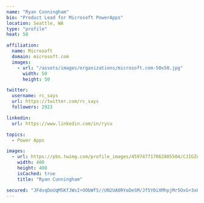 ```yaml
---
name: "Ryan Cunningham"
bio: "Product Lead for Microsoft PowerApps"
location: Seattle, WA
type: "profile"
heat: 50

affiliation:
  name: Microsoft
  domain: microsoft.com
  images:
    - url: "/assets/images/organizations/microsoft.com-50x50.jpg"
      width: 50
      height: 50

twitter:
  username: rc_says
  url: https://twitter.com/rc_says
  followers: 2923

linkedin:
  url: https://www.linkedin.com/in/rycu

topics:
  - Power Apps

images:
  - url: https://pbs.twimg.com/profile_images/459747717862805504/CJIGZejd_400x400.png
    width: 400
    height: 400
    isCached: true
    title: "Ryan Cunningham"

secured: "JFdvqDoUqM5KfJWsI+OObWfS//UN2UA0RYoDeSM/Jf5Y0iXMhpjMr5OxG+3xHFYS6htQHFjWSgElfUcODAbjeAMROBLMH/G1I2GfbPoNeRmToy2wjnEkR8O5wGEFBBX+crIAOwvdRtmmKgMFnNOeX/xSBVo0zSKsckgn0+MfgLUSOQatfVaVvZX0V6y1f1sTOTeIohyH3lJKWeUaHbIbYswhmX+lXOkFZ2nlFikXFRqDy2t/rDhJlf9cjysan6FRz9cIB5zEbOv5KzhKtYIu1vBu36Rti87Z0tG2HM5SmNXW6mtcUjixvDKCA2wSJ/tW5kf2I/OiKOymEAeRvmlz4zaP3WylNglVHvA2oAX7TW7cNqEPHEcFFxMucue5sI0IzsXLWxFydeTB9DAD5mv0s5nJDhsBmBR5eeBsxkdo6dU=;vWMfgH3HZ8j3yXVX5+mF3A=="
---
```


